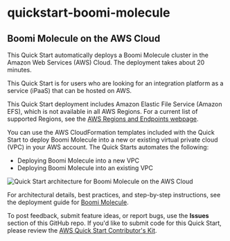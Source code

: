 # quickstart-boomi-molecule
## Boomi Molecule on the AWS Cloud

This Quick Start automatically deploys a Boomi Molecule cluster in the Amazon Web Services (AWS) Cloud. The deployment takes about 20 minutes.

This Quick Start is for users who are looking for an integration platform as a service (iPaaS) that can be hosted on AWS.

This Quick Start deployment includes Amazon Elastic File Service (Amazon EFS), which is not available in all AWS Regions. For a current list of supported Regions, see the [AWS Regions and Endpoints webpage](https://docs.aws.amazon.com/general/latest/gr/rande.html#elasticfilesystem-region).

You can use the AWS CloudFormation templates included with the Quick Start to deploy Boomi Molecule into a new or existing virtual private cloud (VPC) in your AWS account. The Quick Starts automates the following:

- Deploying Boomi Molecule into a new VPC
- Deploying Boomi Molecule into an existing VPC

![Quick Start architecture for Boomi Molecule on the AWS Cloud](https://d0.awsstatic.com/partner-network/QuickStart/datasheets/boomi-molecule-on-aws-architecture-diagram.png)

For architectural details, best practices, and step-by-step instructions, see the deployment guide for [Boomi Molecule](https://fwd.aws/4M4Px).

To post feedback, submit feature ideas, or report bugs, use the **Issues** section of this GitHub repo.
If you'd like to submit code for this Quick Start, please review the [AWS Quick Start Contributor's Kit](https://aws-quickstart.github.io/).
